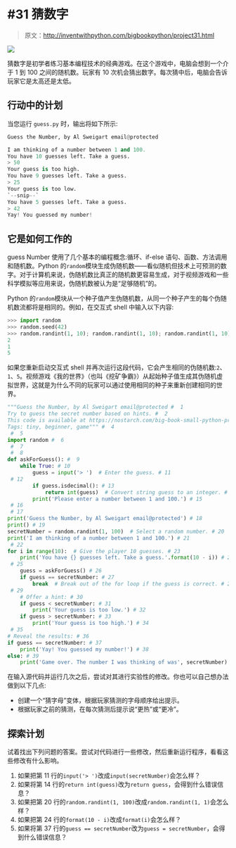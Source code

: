 # #31 猜数字

> 原文：<http://inventwithpython.com/bigbookpython/project31.html>

![](img/9d995d63aaead72cad01120081eb8f75.png)

猜数字是初学者练习基本编程技术的经典游戏。在这个游戏中，电脑会想到一个介于 1 到 100 之间的随机数。玩家有 10 次机会猜出数字。每次猜中后，电脑会告诉玩家它是太高还是太低。

## 行动中的计划

当您运行 `guess.py` 时，输出将如下所示:

```py
Guess the Number, by Al Sweigart email@protected

I am thinking of a number between 1 and 100.
You have 10 guesses left. Take a guess.
> 50
Your guess is too high.
You have 9 guesses left. Take a guess.
> 25
Your guess is too low.
`--snip--`
You have 5 guesses left. Take a guess.
> 42
Yay! You guessed my number!
```

## 它是如何工作的

guess Number 使用了几个基本的编程概念:循环、if-else 语句、函数、方法调用和随机数。Python 的`random`模块生成伪随机数——看似随机但技术上可预测的数字。对于计算机来说，伪随机数比真正的随机数更容易生成，对于视频游戏和一些科学模拟等应用来说，伪随机数被认为是“足够随机”的。

Python 的`random`模块从一个种子值产生伪随机数，从同一个种子产生的每个伪随机数流都将是相同的。例如，在交互式 shell 中输入以下内容:

```py
>>> import random
>>> random.seed(42)
>>> random.randint(1, 10); random.randint(1, 10); random.randint(1, 10)
2
1
5
```

如果您重新启动交互式 shell 并再次运行这段代码，它会产生相同的伪随机数:`2`、`1`、`5`。视频游戏《我的世界》（也叫《挖矿争霸》）从起始种子值生成其伪随机虚拟世界，这就是为什么不同的玩家可以通过使用相同的种子来重新创建相同的世界。

```py
"""Guess the Number, by Al Sweigart email@protected #  1
Try to guess the secret number based on hints. #  2
This code is available at https://nostarch.com/big-book-small-python-programming #  3
Tags: tiny, beginner, game""" #  4
 #  5
import random #  6
 #  7
 #  8
def askForGuess(): #  9
    while True: # 10
        guess = input('> ')  # Enter the guess. # 11
 # 12
        if guess.isdecimal(): # 13
            return int(guess)  # Convert string guess to an integer. # 14
        print('Please enter a number between 1 and 100.') # 15
 # 16
 # 17
print('Guess the Number, by Al Sweigart email@protected') # 18
print() # 19
secretNumber = random.randint(1, 100)  # Select a random number. # 20
print('I am thinking of a number between 1 and 100.') # 21
 # 22
for i in range(10):  # Give the player 10 guesses. # 23
    print('You have {} guesses left. Take a guess.'.format(10 - i)) # 24
 # 25
    guess = askForGuess() # 26
    if guess == secretNumber: # 27
        break  # Break out of the for loop if the guess is correct. # 28
 # 29
    # Offer a hint: # 30
    if guess < secretNumber: # 31
        print('Your guess is too low.') # 32
    if guess > secretNumber: # 33
        print('Your guess is too high.') # 34
 # 35
# Reveal the results: # 36
if guess == secretNumber: # 37
    print('Yay! You guessed my number!') # 38
else: # 39
    print('Game over. The number I was thinking of was', secretNumber)  # 40
```

在输入源代码并运行几次之后，尝试对其进行实验性的修改。你也可以自己想办法做到以下几点:

*   创建一个“猜字母”变体，根据玩家猜测的字母顺序给出提示。
*   根据玩家之前的猜测，在每次猜测后提示说“更热”或“更冷”。

## 探索计划

试着找出下列问题的答案。尝试对代码进行一些修改，然后重新运行程序，看看这些修改有什么影响。

1.  如果把第 11 行的`input('> ')`改成`input(secretNumber)`会怎么样？
2.  如果将第 14 行的`return int(guess)`改为`return guess`，会得到什么错误信息？
3.  如果把第 20 行的`random.randint(1, 100)`改成`random.randint(1, 1)`会怎么样？
4.  如果把第 24 行的`format(10 - i)`改成`format(i)`会怎么样？
5.  如果将第 37 行的`guess == secretNumber`改为`guess = secretNumber`，会得到什么错误信息？
